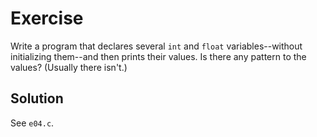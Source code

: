 # Exercise

Write a program that declares several `int` and `float` variables--without
initializing them--and then prints their values. Is there any pattern to the
values? (Usually there isn't.)

## Solution

See `e04.c`.
